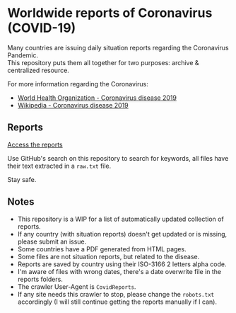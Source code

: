 # Worldwide reports of Coronavirus (COVID-19)

Many countries are issuing daily situation reports regarding the Coronavirus Pandemic.  
This repository puts them all together for two purposes: archive & centralized resource.

For more information regarding the Coronavirus:

* [World Health Organization - Coronavirus disease 2019](https://www.who.int/emergencies/diseases/novel-coronavirus-2019)
* [Wikipedia - Coronavirus disease 2019](https://en.wikipedia.org/wiki/Coronavirus_disease_2019)

## Reports

[Access the reports](reports/README.md)

Use GitHub's search on this repository to search for keywords, all files have their text extracted in a `raw.txt` file.

Stay safe.

## Notes

* This repository is a WIP for a list of automatically updated collection of reports.
* If any country (with situation reports) doesn't get updated or is missing, please submit an issue.
* Some countries have a PDF generated from HTML pages.
* Some files are not situation reports, but related to the disease.
* Reports are saved by country using their ISO-3166 2 letters alpha code.
* I'm aware of files with wrong dates, there's a date overwrite file in the reports folders.
* The crawler User-Agent is `CovidReports`.
* If any site needs this crawler to stop, please change the `robots.txt` accordingly (I will still continue getting the reports manually if I can).

